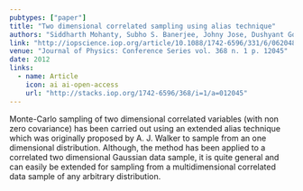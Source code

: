 ```yaml
---
pubtypes: ["paper"]
title: "Two dimensional correlated sampling using alias technique"
authors: "Siddharth Mohanty, Subho S. Banerjee, Johny Jose, Dushyant Goyal, Ajit K. Mohanty and Federico Carminati"
link: "http://iopscience.iop.org/article/10.1088/1742-6596/331/6/062048"
venue: "Journal of Physics: Conference Series vol. 368 n. 1 p. 12045"
date: 2012
links:
  - name: Article
    icon: ai ai-open-access
    url: "http://stacks.iop.org/1742-6596/368/i=1/a=012045"
---
```


Monte-Carlo sampling of two dimensional correlated variables (with non zero covariance) has been carried out using an
extended alias technique which was originally proposed by A. J. Walker to sample from an one dimensional distribution.
Although, the method has been applied to a correlated two dimensional Gaussian data sample, it is quite general and can
easily be extended for sampling from a multidimensional correlated data sample of any arbitrary distribution.
